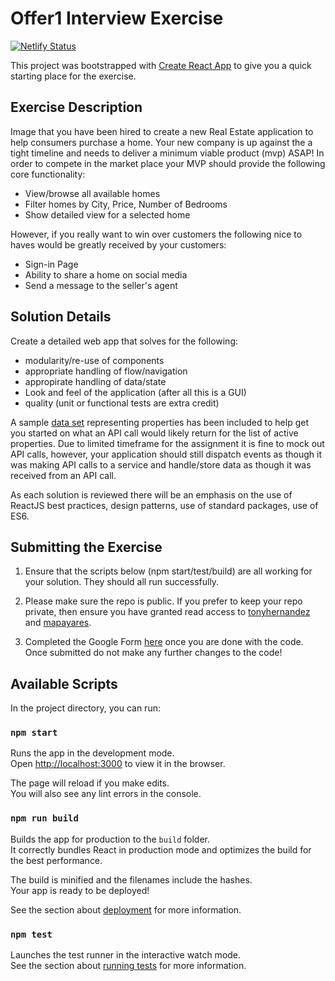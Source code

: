 # Offer1 Interview Exercise

[![Netlify Status](https://api.netlify.com/api/v1/badges/282d39f3-6179-44c5-872c-fdfb64e7391e/deploy-status)](https://app.netlify.com/sites/offer1-adelin/deploys)

This project was bootstrapped with [Create React App](https://github.com/facebook/create-react-app) to give you a quick starting place for the exercise.

## Exercise Description

Image that you have been hired to create a new Real Estate application to help consumers purchase a home. Your new company is up against the a tight timeline and needs to deliver a minimum viable product (mvp) ASAP! In order to compete in the market place your MVP should provide the following core functionality:

- View/browse all available homes
- Filter homes by City, Price, Number of Bedrooms
- Show detailed view for a selected home

However, if you really want to win over customers the following nice to haves would be greatly received by your customers:

- Sign-in Page
- Ability to share a home on social media
- Send a message to the seller's agent

## Solution Details

Create a detailed web app that solves for the following:

- modularity/re-use of components
- appropriate handling of flow/navigation
- appropirate handling of data/state
- Look and feel of the application (after all this is a GUI)
- quality (unit or functional tests are extra credit)

A sample [data set](./src/homes.json) representing properties has been included to help get you started on what an API call would likely return for the list of active properties. Due to limited timeframe for the assignment it is fine to mock out API calls, however, your application should still dispatch events as though it was making API calls to a service and handle/store data as though it was received from an API call.

As each solution is reviewed there will be an emphasis on the use of ReactJS best practices, design patterns, use of standard packages, use of ES6.

## Submitting the Exercise

1. Ensure that the scripts below (npm start/test/build) are all working for your solution. They should all run successfully.

2. Please make sure the repo is public. If you prefer to keep your repo private, then ensure you have granted read access to [tonyhernandez](https://github.com/tonyhernandez) and [mapayares](https://github.com/mapayares).

3. Completed the Google Form [here](https://forms.gle/We7VGi73apbECGKL6) once you are done with the code. Once submitted do not make any further changes to the code!

## Available Scripts

In the project directory, you can run:

### `npm start`

Runs the app in the development mode.\
Open [http://localhost:3000](http://localhost:3000) to view it in the browser.

The page will reload if you make edits.\
You will also see any lint errors in the console.

### `npm run build`

Builds the app for production to the `build` folder.\
It correctly bundles React in production mode and optimizes the build for the best performance.

The build is minified and the filenames include the hashes.\
Your app is ready to be deployed!

See the section about [deployment](https://facebook.github.io/create-react-app/docs/deployment) for more information.

### `npm test`

Launches the test runner in the interactive watch mode.\
See the section about [running tests](https://facebook.github.io/create-react-app/docs/running-tests) for more information.
